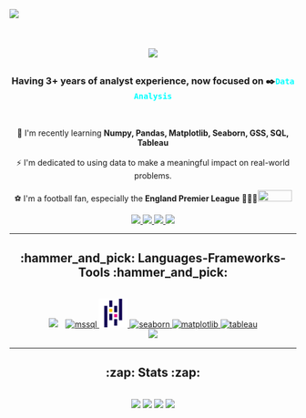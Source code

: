 [//]: # (https://gpvc.arturio.dev/dindarsezer) 
[//]: # (Unfortunately aliwert's repo, as seen above was archived and the link isn't working so I built my own "https://github.com/dindarsezer/github-profile-view-tracker")
![](https://komarev.com/ghpvc/?username=dindarsezer&style=for-the-badge&color=orange)

<h1 align="center">
    <img src="https://readme-typing-svg.herokuapp.com/?font=Righteous&size=35&center=true&vCenter=true&width=500&height=70&duration=4000&lines=Hi+There!+👋;+I'm+Sezer+Dindar!;A+Curious+🔍+Data+Analyst!📊+" />
</h1>


<h3 align="center">Having 3+ years of analyst experience, now focused on ✒️<code style="color : aqua">Data Analysis</code></h3>
<br/>


<div align="center">
 
 
 :seedling: I'm recently learning **Numpy, Pandas, Matplotlib, Seaborn, GSS, SQL, Tableau**<br><br>
:zap: I'm dedicated to using data to make a meaningful impact on real-world problems.<br><br>
⚽ I'm a football fan, especially the **England Premier League** 🏃🏼‍♂️<img width="60" height="20" src= "https://c7.alamy.com/comp/2T22ECA/premier-league-colorful-logo-english-professional-football-league-system-vector-illustration-abstract-image-2T22ECA.jpg">

 </div>
 
<div align="center"> 
  <a href="mailto:sezerdindar@gmail.com">
    <img src="https://img.shields.io/badge/Gmail-333333?style=for-the-badge&logo=gmail&logoColor=red" />
  </a>
  <a href="https://www.linkedin.com/in/sezer-dindar/" target="_blank">
    <img src="https://img.shields.io/badge/LinkedIn-0077B5?style=for-the-badge&logo=linkedin&logoColor=white" target="_blank" />
  </a>
  <a href="https://public.tableau.com/app/profile/sezer.dindar/vizzes" target="_blank">
     <img src="https://img.shields.io/badge/Tableau-E97627?style=for-the-badge&logo=Tableau&logoColor=white" target="_blank" /> <!-- sqlite, safari, google-chrome are other good icon options -->
  </a>
 <a href="https://www.kaggle.com/sezerdindar">
    <img src="https://img.shields.io/badge/Kaggle-20BEFF?style=for-the-badge&logo=Kaggle&logoColor=white" />
  </a>
</div>




 <hr/>
 
<h2 align="center">:hammer_and_pick: Languages-Frameworks-Tools :hammer_and_pick:</h2>
<br/>
<div align="center">
  <img src="https://skillicons.dev/icons?i=python" />
    <a href="https://www.microsoft.com/en-us/sql-server" target="_blank" rel="noreferrer"> <img src="https://www.svgrepo.com/show/303229/microsoft-sql-server-logo.svg" style="border-radius: 40; margin-left: 10px;" alt="mssql" width="50" height="50"/> </a> <a href="https://pandas.pydata.org/" target="_blank" rel="noreferrer"> <img src="https://raw.githubusercontent.com/devicons/devicon/2ae2a900d2f041da66e950e4d48052658d850630/icons/pandas/pandas-original.svg" alt="pandas" style="border-radius: 40;" alt="mssql" width="50" height="50"/> <a href="https://seaborn.pydata.org/" target="_blank" rel="noreferrer"> <img src="https://seaborn.pydata.org/_images/logo-mark-lightbg.svg" alt="seaborn" style="border-radius: 40;" alt="seaborn" width="55" height="55" />
<a href="https://matplotlib.org/" target="_blank" rel="noreferrer"> <img src="https://upload.wikimedia.org/wikipedia/commons/0/01/Created_with_Matplotlib-logo.svg" alt="matplotlib" style="border-radius: 40;" alt="mssql" width="50" height="50"/> </a>
<a href="https://www.tableau.com/" target="_blank" rel="noreferrer"> <img src="https://cloud.githubusercontent.com/assets/1724406/14420001/cfc72600-ffc9-11e5-8743-9b94ce8af254.png" alt="tableau" alt="tableau" width="50" height="50" style="border-radius: 40;"> </a>
  <br>  
  <img src="https://skillicons.dev/icons?i=github,git,anaconda,vscode" />
 

<hr/>


<h2 align="center">:zap: Stats :zap:</h2>
<br>
<div align=center>

  <img width="440px" src="https://github-readme-activity-graph.vercel.app/graph?username=dindarsezer&theme=react">
  <img width="385px" src="https://github-readme-streak-stats.herokuapp.com/?user=dindarsezer&theme=react" />
  <img width="440px" src="https://github-readme-stats.vercel.app/api?username=dindarsezer&show_icons=true&theme=react">
  <img width="385px" src="https://github-readme-stats.anuraghazra1.vercel.app/api/top-langs/?username=dindarsezer&layout=compact&theme=react" />
  <br/>

</div>

